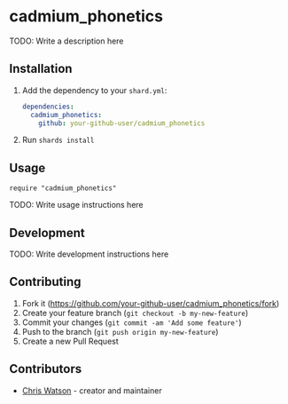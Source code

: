 # cadmium_phonetics

TODO: Write a description here

## Installation

1. Add the dependency to your `shard.yml`:

   ```yaml
   dependencies:
     cadmium_phonetics:
       github: your-github-user/cadmium_phonetics
   ```

2. Run `shards install`

## Usage

```crystal
require "cadmium_phonetics"
```

TODO: Write usage instructions here

## Development

TODO: Write development instructions here

## Contributing

1. Fork it (<https://github.com/your-github-user/cadmium_phonetics/fork>)
2. Create your feature branch (`git checkout -b my-new-feature`)
3. Commit your changes (`git commit -am 'Add some feature'`)
4. Push to the branch (`git push origin my-new-feature`)
5. Create a new Pull Request

## Contributors

- [Chris Watson](https://github.com/your-github-user) - creator and maintainer

